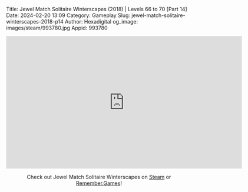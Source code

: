 Title: Jewel Match Solitaire Winterscapes (2018) | Levels 66 to 70 [Part 14]
Date: 2024-02-20 13:09
Category: Gameplay
Slug: jewel-match-solitaire-winterscapes-2018-p14
Author: Hexadigital
og_image: images/steam/993780.jpg
Appid: 993780

<center><iframe src="https://www.youtube.com/embed/Z1zXawshnx4?feature=oembed" allow="accelerometer; autoplay; encrypted-media; gyroscope; picture-in-picture" width="640" height="360" frameborder="0"></iframe>

Check out Jewel Match Solitaire Winterscapes on [Steam](https://store.steampowered.com/app/993780/?curator_clanid=34633900) or [Remember.Games](https://remember.games/game/8077/jewel-match-solitaire-winterscapes/)!</center>